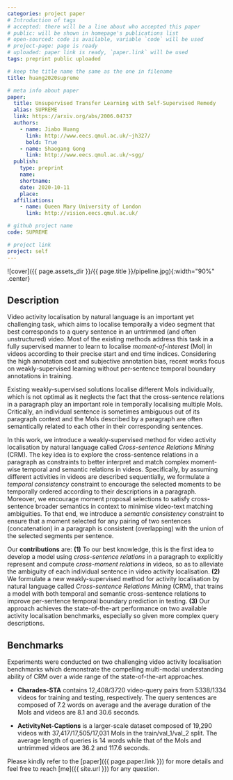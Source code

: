 ```yaml
---
categories: project paper
# Introduction of tags
# accepted: there will be a line about who accepted this paper
# public: will be shown in homepage's publications list
# open-sourced: code is available, variable `code` will be used
# project-page: page is ready
# uploaded: paper link is ready, `paper.link` will be used
tags: preprint public uploaded

# keep the title name the same as the one in filename
title: huang2020supreme 

# meta info about paper
paper:
  title: Unsupervised Transfer Learning with Self-Supervised Remedy
  alias: SUPREME
  link: https://arxiv.org/abs/2006.04737
  authors:
    - name: Jiabo Huang
      link: http://www.eecs.qmul.ac.uk/~jh327/
      bold: True
    - name: Shaogang Gong
      link: http://www.eecs.qmul.ac.uk/~sgg/
  publish:
    type: preprint
    name: 
    shortname: 
    date: 2020-10-11
    place: 
  affiliations:
    - name: Queen Mary University of London
      link: http://vision.eecs.qmul.ac.uk/

# github project name
code: SUPREME

# project link
project: self
---
```


![cover]({{ page.assets_dir }}/{{ page.title }}/pipeline.jpg){:width="90%" .center}
<!--*Figure 1. Overview of the proposed Anchor Neighbourhood Discovery (AND) method for unsupervised deep learning.*{:.center}-->

## Description

Video activity localisation by natural language 
is an important yet challenging task, 
which aims to localise temporally a video segment that 
best corresponds to a query sentence
in an untrimmed (and often unstructured) video. 
Most of the existing methods address this task
in a fully supervised manner
to learn to localise *moment-of-interest* (MoI) in videos
according to their precise start and end time indices.
Considering the high annotation cost and subjective annotation bias,
recent works focus on weakly-supervised learning without per-sentence
temporal boundary annotations in training.

Existing weakly-supervised solutions
localise different MoIs individually, 
which is not optimal as it neglects the fact that
the cross-sentence relations in a paragraph 
play an important role in temporally localising multiple MoIs. 
Critically, an individual sentence is sometimes ambiguous 
out of its paragraph context
and the MoIs described by a paragraph are often
semantically related to each other in their corresponding sentences. 

In this work,
we introduce a weakly-supervised method
for video activity localisation by natural language
called *Cross-sentence Relations Mining* (CRM).
The key idea is to
explore the cross-sentence relations in a paragraph 
as constraints to better interpret and match
complex moment-wise temporal and semantic relations in videos.
Specifically,
by assuming different activities in videos are described sequentially,
we formulate a *temporal consistency* constraint to encourage
the selected moments to be temporally ordered according to their
descriptions in a paragraph.
Moreover,
we encourage moment proposal selections to satisfy cross-sentence
broader semantics in context
to minimise video-text matching ambiguities.
To that end, we introduce a *semantic consistency* constraint
to ensure that a moment selected for any pairing of two 
sentences (concatenation) in a paragraph is consistent (overlapping) with
the union of the selected segments per sentence.

Our **contributions** are:
**(1)**
To our best knowledge, 
this is the first idea to develop a model using *cross-sentence relations*
in a paragraph to 
explicitly represent and compute *cross-moment relations* in videos,
so as to alleviate the ambiguity of each individual sentence in video activity localisation.
**(2)** 
We formulate a new weakly-supervised method 
for activity localisation by natural language 
called *Cross-sentence Relations Mining* (CRM), 
that trains a model with both temporal and semantic cross-sentence relations to improve
per-sentence temporal boundary prediction in testing.
**(3)**
Our approach achieves the state-of-the-art performance 
on two available activity localisation benchmarks,
especially so given more complex query descriptions.

## Benchmarks
Experiments were conducted on two challenging video activity localisation benchmarks
which demonstrate the compelling multi-modal understanding ability
of CRM over a wide range of the state-of-the-art approaches.
+ **Charades-STA** contains 12,408/3720 video-query pairs from 5338/1334 videos for training and testing, respectively. The query sentences are composed of 7.2 words on average and the average duration of the MoIs and videos are 8.1 and 30.6 seconds.

+ **ActivityNet-Captions** is a larger-scale dataset composed of 19,290 videos with 37,417/17,505/17,031 MoIs in the train/val\_1/val\_2 split. The average length of queries is 14 words
while that of the MoIs and untrimmed videos are 36.2 and 117.6 seconds.


Please kindly refer to the [paper]({{ page.paper.link }}) for more details and feel free to reach [me]({{ site.url }}) for any question.